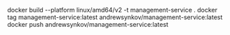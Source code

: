 docker build --platform linux/amd64/v2 -t management-service .
docker tag management-service:latest andrewsynkov/management-service:latest
docker push andrewsynkov/management-service:latest 